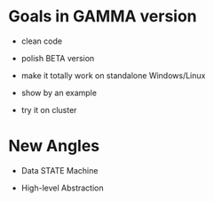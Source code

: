 # Goals in GAMMA version

* clean code

* polish BETA version

* make it totally work on standalone Windows/Linux

* show by an example

* try it on cluster

# New Angles

* Data STATE Machine

* High-level Abstraction